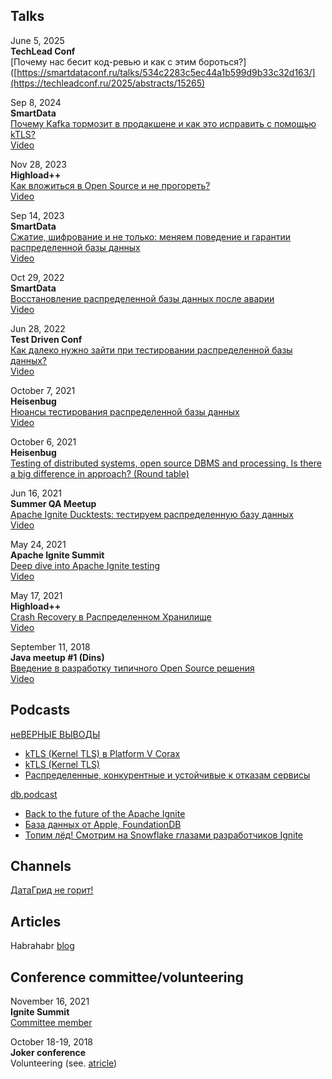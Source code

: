 ## Talks
June 5, 2025  
**TechLead Conf**  
[Почему нас бесит код-ревью и как с этим бороться?]([https://smartdataconf.ru/talks/534c2283c5ec44a1b599d9b33c32d163/](https://techleadconf.ru/2025/abstracts/15265)  

Sep 8, 2024  
**SmartData**  
[Почему Kafka тормозит в продакшене и как это исправить с помощью kTLS?](https://smartdataconf.ru/talks/534c2283c5ec44a1b599d9b33c32d163/)  
[Video](https://youtu.be/AE9cl_IVUBs)

Nov 28, 2023  
**Highload++**  
[Как вложиться в Open Source и не прогореть?](https://highload.ru/moscow/2023/abstracts/10696)   
[Video](https://youtu.be/_yrHoRRQcMs)  

Sep 14, 2023  
**SmartData**  
[Сжатие, шифрование и не только: меняем поведение и гарантии распределенной базы данных](https://smartdataconf.ru/talks/6d4feaeb7bcd4f66aa631e3bfbf3e565/)   
[Video](https://youtu.be/L0lY3Kpo9w4)  

Oct 29, 2022  
**SmartData**  
[Восстановление распределенной базы данных после аварии](https://smartdataconf.ru/talks/e6c7a25b877f4e69b06ef3b6bf0f7eda/)   
[Video](https://youtu.be/FEV5joMzzj4)

Jun 28, 2022  
**Test Driven Conf**  
[Как далеко нужно зайти при тестировании распределенной базы данных?](https://tdconf.ru/2022/abstracts/8097)  
[Video](https://youtu.be/Av_x8L8bFGI)  

October 7, 2021  
**Heisenbug**  
[Нюансы тестирования распределенной базы данных](https://heisenbug-moscow.ru/talks/4wwcjxql9ii1y4ajjk25de/)  
[Video](https://youtu.be/hZjnlL4cJUg)

October 6, 2021  
**Heisenbug**  
[Testing of distributed systems, open source DBMS and processing. Is there a big difference in approach? (Round table)](https://heisenbug-moscow.ru/talks/2jx2njwxv3hidskcvvklvf/) 

Jun 16, 2021  
**Summer QA Meetup**  
[Apache Ignite Ducktests: тестируем распределенную базу данных](https://www.meetup.com/St-Petersburg-Apache-Ignite-Meetup/events/278467433/)  
[Video](https://youtu.be/f-i9COU5uAQ)

May 24, 2021  
**Apache Ignite Summit**  
[Deep dive into Apache Ignite testing](https://ignite-summit.org/sessions/256034)  
[Video](https://youtu.be/uRRlGrSA3NY)

May 17, 2021  
**Highload++**  
[Crash Recovery в Распределенном Хранилище](https://www.highload.ru/spring/2021/abstracts/6504)  
[Video](https://www.youtube.com/watch?v=UZsvCNjbkww)

September 11, 2018  
**Java meetup #1 (Dins)**  
[Введение в разработку типичного Open Source решения](https://dins.timepad.ru/event/789532/)  
[Video](https://youtu.be/tziLl3EQdDE)

## Podcasts
[неВЕРНЫЕ ВЫВОДЫ](https://www.youtube.com/@in.correct.conclusions)
- [kTLS (Kernel TLS) в Platform V Corax](https://youtu.be/OLnjF2wBNBw)
- [kTLS (Kernel TLS)](https://youtu.be/Z8TJZdTJr9A)
- [Распределенные, конкурентные и устойчивые к отказам сервисы](https://youtu.be/lQKggqjAh_8)

[db.podcast](https://www.youtube.com/@db.podcast)
- [Back to the future of the Apache Ignite](https://youtu.be/TJ2hs6ETwgw)
- [База данных от Apple, FoundationDB](https://youtu.be/LkGNUSFU3Ls)
- [Топим лёд! Смотрим на Snowflake глазами разработчиков Ignite](https://youtu.be/d4VYOlx3fVw)

## Channels
[ДатаГрид не горит!](https://t.me/unignitable_datagrid)

## Articles
Habrahabr [blog](https://habr.com/ru/users/randoom/posts/)

## Conference committee/volunteering

November 16, 2021  
**Ignite Summit**  
[Committee member](https://ignite-summit.org/committee/)

October 18-19, 2018  
**Joker conference**  
Volunteering (see. [atricle](https://habr.com/ru/company/sberbank/blog/426639/))
